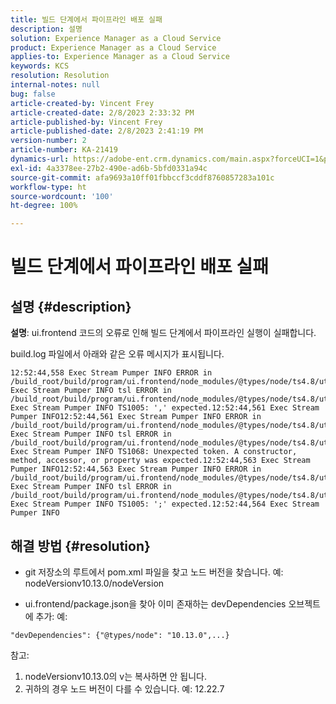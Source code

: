 ```yaml
---
title: 빌드 단계에서 파이프라인 배포 실패
description: 설명
solution: Experience Manager as a Cloud Service
product: Experience Manager as a Cloud Service
applies-to: Experience Manager as a Cloud Service
keywords: KCS
resolution: Resolution
internal-notes: null
bug: false
article-created-by: Vincent Frey
article-created-date: 2/8/2023 2:33:32 PM
article-published-by: Vincent Frey
article-published-date: 2/8/2023 2:41:19 PM
version-number: 2
article-number: KA-21419
dynamics-url: https://adobe-ent.crm.dynamics.com/main.aspx?forceUCI=1&pagetype=entityrecord&etn=knowledgearticle&id=11387d8d-bda7-ed11-aad1-6045bd006b4b
exl-id: 4a3378ee-27b2-490e-ad6b-5bfd0331a94c
source-git-commit: afa9693a10ff01fbbccf3cddf8760857283a101c
workflow-type: ht
source-wordcount: '100'
ht-degree: 100%

---
```


# 빌드 단계에서 파이프라인 배포 실패

## 설명 {#description}


<b>설명</b>: ui.frontend 코드의 오류로 인해 빌드 단계에서 파이프라인 실행이 실패합니다.

build.log 파일에서 아래와 같은 오류 메시지가 표시됩니다.


```
12:52:44,558 Exec Stream Pumper INFO ERROR in /build_root/build/program/ui.frontend/node_modules/@types/node/ts4.8/util.d.ts12:52:44,559 Exec Stream Pumper INFO tsl ERROR in /build_root/build/program/ui.frontend/node_modules/@types/node/ts4.8/util.d.ts(1485,42)12:52:44,561 Exec Stream Pumper INFO TS1005: ',' expected.12:52:44,561 Exec Stream Pumper INFO12:52:44,561 Exec Stream Pumper INFO ERROR in /build_root/build/program/ui.frontend/node_modules/@types/node/ts4.8/util.d.ts12:52:44,562 Exec Stream Pumper INFO tsl ERROR in /build_root/build/program/ui.frontend/node_modules/@types/node/ts4.8/util.d.ts(1485,44)12:52:44,563 Exec Stream Pumper INFO TS1068: Unexpected token. A constructor, method, accessor, or property was expected.12:52:44,563 Exec Stream Pumper INFO12:52:44,563 Exec Stream Pumper INFO ERROR in /build_root/build/program/ui.frontend/node_modules/@types/node/ts4.8/util.d.ts12:52:44,564 Exec Stream Pumper INFO tsl ERROR in /build_root/build/program/ui.frontend/node_modules/@types/node/ts4.8/util.d.ts(1485,57)12:52:44,564 Exec Stream Pumper INFO TS1005: ';' expected.12:52:44,564 Exec Stream Pumper INFO
```



## 해결 방법 {#resolution}


- git 저장소의 루트에서 pom.xml 파일을 찾고 노드 버전을 찾습니다.
예: nodeVersionv10.13.0/nodeVersion

- ui.frontend/package.json을 찾아 이미 존재하는 devDependencies 오브젝트에 추가:
예:


```
"devDependencies": {"@types/node": "10.13.0",...}
```


참고:
1. nodeVersionv10.13.0의 v는 복사하면 안 됩니다.
2. 귀하의 경우 노드 버전이 다를 수 있습니다. 예: 12.22.7
